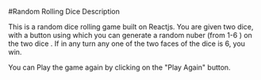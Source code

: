 #Random Rolling Dice Description 

This is a random dice rolling game built on Reactjs.
You are given two dice, with a button using which you can generate a random nuber (from 1-6 ) on the two dice .
If in any turn any one of the two faces of the dice is 6, you win.

You can Play the game again by clicking on the "Play Again" button.
